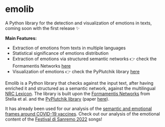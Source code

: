 # emolib
A Python library for the detection and visualization of emotions in texts, coming soon with the first release ✨

**Main Features:**
  - Extraction of emotions from texts in multiple languages
  - Statistical significance of emotions distribution
  - Extraction of emotions via structured semantic networks 👉 check the Formamentis Networks [here](https://journals.plos.org/plosone/article?id=10.1371/journal.pone.0222870)
  - Visualization of emotions 👉 check the PyPlutchik library [here](https://journals.plos.org/plosone/article?id=10.1371/journal.pone.0256503)


Emolib is a Python library that checks against the input text, after having enriched it and structured as a semantic network, against the multilingual [NRC Lexicon](https://saifmohammad.com/WebPages/NRC-Emotion-Lexicon.htm). The library is built upon the [Formamentis Networks](https://journals.plos.org/plosone/article?id=10.1371/journal.pone.0222870) from Stella et al. and the [PyPlutchik library]() (paper [here](https://journals.plos.org/plosone/article?id=10.1371/journal.pone.0256503)).

It has already been used for our analysis of the [semantic and emotional frames around COVID-19 vaccines](https://github.com/alfonsosemeraro/vaccines-and-press).
Check out our analysis of the emotional content of the [Festival di Sanremo 2022](https://arcs.di.unito.it/2022/02/04/i-fiori-di-sanremo/) songs! 
